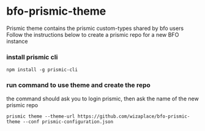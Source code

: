 # bfo-prismic-theme
Prismic theme contains the prismic custom-types shared by bfo users
Follow the instructions below to create a prismic repo for a new BFO instance

### install prismic cli 
    npm install -g prismic-cli

### run command to use theme and create the repo
the command should ask you to login prismic, then ask the name of the new prismic repo

    prismic theme --theme-url https://github.com/wizaplace/bfo-prismic-theme --conf prismic-configuration.json
